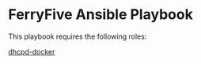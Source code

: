 # FerryFive Ansible Playbook

This playbook requires the following roles:

[dhcpd-docker](https://github.com/sq3/ansible-role-dhcpd-docker)

